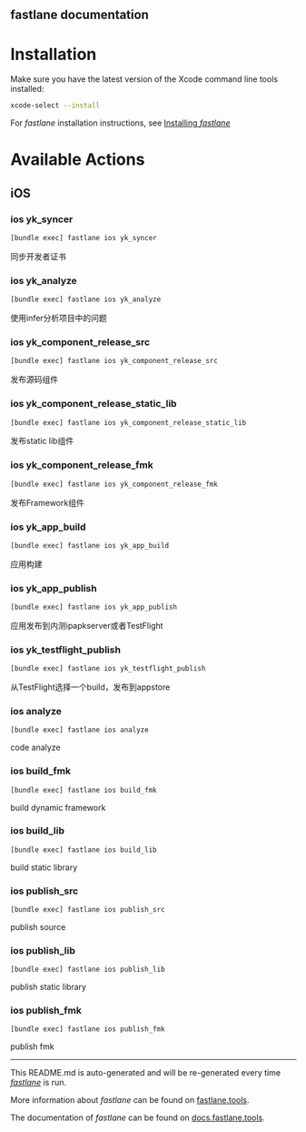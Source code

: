 fastlane documentation
----

# Installation

Make sure you have the latest version of the Xcode command line tools installed:

```sh
xcode-select --install
```

For _fastlane_ installation instructions, see [Installing _fastlane_](https://docs.fastlane.tools/#installing-fastlane)

# Available Actions

## iOS

### ios yk_syncer

```sh
[bundle exec] fastlane ios yk_syncer
```

同步开发者证书

### ios yk_analyze

```sh
[bundle exec] fastlane ios yk_analyze
```

使用infer分析项目中的问题

### ios yk_component_release_src

```sh
[bundle exec] fastlane ios yk_component_release_src
```

发布源码组件

### ios yk_component_release_static_lib

```sh
[bundle exec] fastlane ios yk_component_release_static_lib
```

发布static lib组件

### ios yk_component_release_fmk

```sh
[bundle exec] fastlane ios yk_component_release_fmk
```

发布Framework组件

### ios yk_app_build

```sh
[bundle exec] fastlane ios yk_app_build
```

应用构建

### ios yk_app_publish

```sh
[bundle exec] fastlane ios yk_app_publish
```

应用发布到内测ipapkserver或者TestFlight

### ios yk_testflight_publish

```sh
[bundle exec] fastlane ios yk_testflight_publish
```

从TestFlight选择一个build，发布到appstore

### ios analyze

```sh
[bundle exec] fastlane ios analyze
```

code analyze

### ios build_fmk

```sh
[bundle exec] fastlane ios build_fmk
```

build dynamic framework

### ios build_lib

```sh
[bundle exec] fastlane ios build_lib
```

build static library

### ios publish_src

```sh
[bundle exec] fastlane ios publish_src
```

publish source

### ios publish_lib

```sh
[bundle exec] fastlane ios publish_lib
```

publish static library

### ios publish_fmk

```sh
[bundle exec] fastlane ios publish_fmk
```

publish fmk

----

This README.md is auto-generated and will be re-generated every time [_fastlane_](https://fastlane.tools) is run.

More information about _fastlane_ can be found on [fastlane.tools](https://fastlane.tools).

The documentation of _fastlane_ can be found on [docs.fastlane.tools](https://docs.fastlane.tools).
